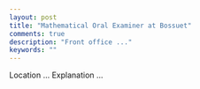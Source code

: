 ```yaml
---
layout: post
title: "Mathematical Oral Examiner at Bossuet"
comments: true
description: "Front office ..."
keywords: ""
---
```

Location ...
Explanation ...
